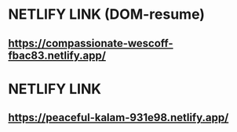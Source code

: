 # NETLIFY LINK (DOM-resume)
## https://compassionate-wescoff-fbac83.netlify.app/

# NETLIFY LINK
## https://peaceful-kalam-931e98.netlify.app/
